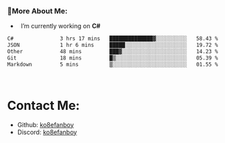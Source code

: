 ### 🧐More About Me:

- &nbsp; I’m currently working on **C#**


<!--START_SECTION:waka-->

```txt
C#               3 hrs 17 mins   ██████████████▓░░░░░░░░░░   58.43 %
JSON             1 hr 6 mins     █████░░░░░░░░░░░░░░░░░░░░   19.72 %
Other            48 mins         ███▓░░░░░░░░░░░░░░░░░░░░░   14.23 %
Git              18 mins         █▒░░░░░░░░░░░░░░░░░░░░░░░   05.39 %
Markdown         5 mins          ▒░░░░░░░░░░░░░░░░░░░░░░░░   01.55 %
```

<!--END_SECTION:waka-->

  
<br>




# Contact Me:

- Github: [ko8efanboy](https://github.com/ko8efanboy)
- Discord: [ko8efanboy](https://discordapp.com/users/189527265183268876)
